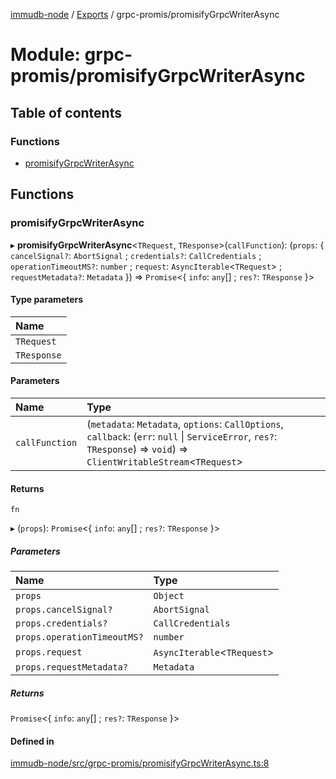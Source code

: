 [immudb-node](../README.md) / [Exports](../modules.md) / grpc-promis/promisifyGrpcWriterAsync

# Module: grpc-promis/promisifyGrpcWriterAsync

## Table of contents

### Functions

- [promisifyGrpcWriterAsync](grpc_promis_promisifyGrpcWriterAsync.md#promisifygrpcwriterasync)

## Functions

### promisifyGrpcWriterAsync

▸ **promisifyGrpcWriterAsync**<`TRequest`, `TResponse`\>(`callFunction`): (`props`: { `cancelSignal?`: `AbortSignal` ; `credentials?`: `CallCredentials` ; `operationTimeoutMS?`: `number` ; `request`: `AsyncIterable`<`TRequest`\> ; `requestMetadata?`: `Metadata`  }) => `Promise`<{ `info`: `any`[] ; `res?`: `TResponse`  }\>

#### Type parameters

| Name |
| :------ |
| `TRequest` |
| `TResponse` |

#### Parameters

| Name | Type |
| :------ | :------ |
| `callFunction` | (`metadata`: `Metadata`, `options`: `CallOptions`, `callback`: (`err`: ``null`` \| `ServiceError`, `res?`: `TResponse`) => `void`) => `ClientWritableStream`<`TRequest`\> |

#### Returns

`fn`

▸ (`props`): `Promise`<{ `info`: `any`[] ; `res?`: `TResponse`  }\>

##### Parameters

| Name | Type |
| :------ | :------ |
| `props` | `Object` |
| `props.cancelSignal?` | `AbortSignal` |
| `props.credentials?` | `CallCredentials` |
| `props.operationTimeoutMS?` | `number` |
| `props.request` | `AsyncIterable`<`TRequest`\> |
| `props.requestMetadata?` | `Metadata` |

##### Returns

`Promise`<{ `info`: `any`[] ; `res?`: `TResponse`  }\>

#### Defined in

[immudb-node/src/grpc-promis/promisifyGrpcWriterAsync.ts:8](https://github.com/codenotary/immudb-node/blob/fe12060/immudb-node/src/grpc-promis/promisifyGrpcWriterAsync.ts#L8)

